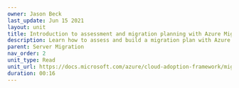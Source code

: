```yaml
---
owner: Jason Beck
last_update: Jun 15 2021
layout: unit
title: Introduction to assessment and migration planning with Azure Migrate
description: Learn how to assess and build a migration plan with Azure Migrate for servers
parent: Server Migration
nav_order: 2
unit_type: Read
unit_url: https://docs.microsoft.com/azure/cloud-adoption-framework/migrate/azure-best-practices/tailwind-migration-assess-servers
duration: 00:16
---
```

